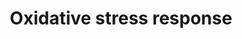 ---
annotations:
- id: PW:0000378
  parent: regulatory pathway
  type: Pathway Ontology
  value: oxidative stress response pathway
authors:
- N.Reyes
- MaintBot
- I.Reyes
- Ddigles
- Eweitz
description: ''
last-edited: 2021-05-16
organisms:
- Rattus norvegicus
redirect_from:
- /index.php/Pathway:WP173
- /instance/WP173
- /instance/WP173_rr116998
revision: r116998
schema-jsonld:
- '@context': https://schema.org/
  '@id': https://wikipathways.github.io/pathways/WP173.html
  '@type': Dataset
  creator:
    '@type': Organization
    name: WikiPathways
  description: ''
  keywords:
  - Cat
  - Cyba
  - Cyp1a1
  - Fos
  - GSTT2
  - Gclc
  - Gpx1
  - Gpx3
  - Gsr
  - Hmox1
  - Junb
  - Maoa
  - Mapk10
  - Mapk14
  - Mgst1
  - Nfix
  - Nfkb1
  - Nqo1
  - Sod1
  - Sod2
  - Sod3
  - Sp1
  - Txn2
  - Txnrd1
  - Txnrd2
  - Ugt1a6
  - Xdh
  license: CC0
  name: Oxidative stress response
seo: CreativeWork
title: Oxidative stress response
wpid: WP173
---
